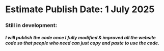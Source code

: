 
# Estimate Publish Date: 1 July 2025

### Still in development: 

##### I will publish the code once I fully modified & improved all the website code so that people who need can just copy and paste to use the code.
